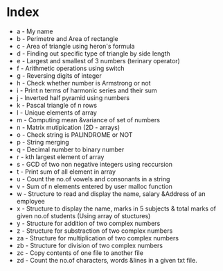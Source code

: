# Index

+ a - My name
+ b - Perimetre and Area of rectangle
+ c - Area of triangle using heron's formula
+ d - Finding out specific type of triangle by side length
+ e - Largest and smallest of 3 numbers (terinary operator)
+ f - Arithmetic operations using switch
+ g - Reversing digits of integer
+ h - Check whether number is Armstrong or not
+ i - Print n terms of harmonic series and their sum
+ j - Inverted half pyramid using numbers
+ k - Pascal triangle of n rows
+ l - Unique elements of array
+ m - Computing mean &variance of set of numbers
+ n - Matrix mutipication (2D - arrays)
+ o - Check string is PALINDROME or NOT
+ p - String merging
+ q - Decimal number to binary number
+ r - kth largest element of array
+ s - GCD of two non negative integers using reccursion
+ t - Print sum of all element in array
+ u - Count the no.of vowels and consonants in a string
+ v - Sum of n elements entered by user malloc function
+ w - Structure to read and display the name, salary &Address of an employee
+ x - Structure to display the name, marks in 5 subjects & total marks of given no.of students (Using array of stuctures)
+ y - Structure for addition of two complex numbers
+ z - Structure for substraction of two complex numbers
+ za - Structure for multiplication of two complex numbers
+ zb - Structure for division of two complex numbers
+ zc - Copy contents of one file to another file
+ zd - Count the no.of characters, words &lines in a given txt file.
